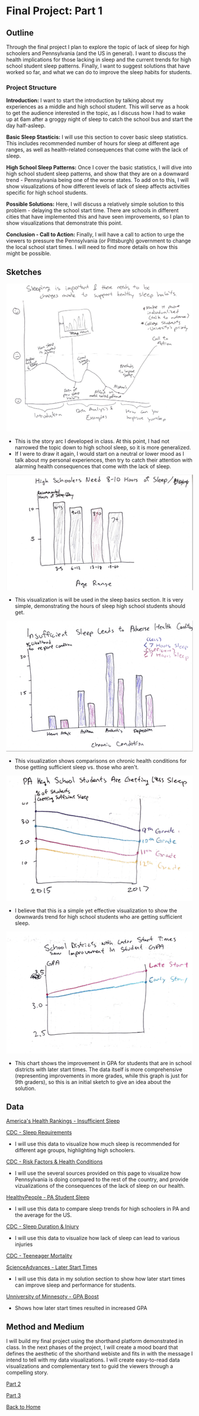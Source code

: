 # Final Project: Part 1

## Outline
Through the final project I plan to explore the topic of lack of sleep for high schoolers and Pennsylvania (and the US in general).
I want to discuss the health implications for those lacking in sleep and the current trends for high school student sleep patterns. 
Finally, I want to suggest solutions that have worked so far, and what we can do to improve the sleep habits for students.

### Project Structure
<strong>Introduction:</strong>
I want to start the introduction by talking about my experiences as a middle and high school student.
This will serve as a hook to get the audience interested in the topic, as I discuss how I had to wake up at 6am after a groggy night of sleep to catch the school bus and start the day half-asleep.

<strong>Basic Sleep Stasticis:</strong>
I will use this section to cover basic sleep statistics. This includes recommended number of hours for sleep at different age ranges, as well as health-related consequences that come with the lack of sleep.

<strong>High School Sleep Patterns:</strong>
Once I cover the basic statistics, I will dive into high school student sleep patterns, and show that they are on a downward trend - Pennsylvania being one of the worse states. To add on to this, I will show visualizations of how different levels of lack of sleep affects activities specific for high school students.

<strong>Possible Solutions:</strong>
Here, I will discuss a relatively simple solution to this problem - delaying the school start time. There are schools in different cities that have implemented this and have seen improvements, so I plan to show visualizations that demonstrate this point.

<strong>Conclusion - Call to Action:</strong>
Finally, I will have a call to action to urge the viewers to pressure the Pennsylvania (or Pittsburgh) government to change the local school start times. I will need to find more details on how this might be possible.

## Sketches
![Story Arc](story_arc.png)
- This is the story arc I developed in class. At this point, I had not narrowed the topic down to high school sleep, so it is more generalized.
- If I were to draw it again, I would start on a neutral or lower mood as I talk about my personal experiences, then try to catch their attention with alarming health consequences that come with the lack of sleep.

![Sleep Recommendations](sleep_recs.png)
- This visualization is will be used in the sleep basics section. It is very simple, demonstrating the hours of sleep high school students should get.

![Health Conditions](health_conditions.png)
- This visualization shows comparisons on chronic health conditions for those getting sufficient sleep vs. those who aren't.

![PA HS Students](pa_hs_sleep.png)
- I believe that this is a simple yet effective visualization to show the downwards trend for high school students who are getting sufficient sleep.

![GPA Improvement](gpa.png)
- This chart shows the improvement in GPA for students that are in school districts with later start times. The data itself is more comprehensive (representing improvements in more grades, while this graph is just for 9th graders), so this is an initial sketch to give an idea about the solution.


## Data
[America's Health Rankings - Insufficient Sleep](https://www.americashealthrankings.org/explore/annual/measure/sleep/state/PA)

[CDC - Sleep Requirements](https://www.cdc.gov/sleep/about_sleep/how_much_sleep.html)
- I will use this data to visualize how much sleep is recommended for different age groups, highlighting high schoolers.


[CDC - Risk Factors & Health Conditions](https://www.cdc.gov/sleep/data_statistics.html)
- I will use the several sources provided on this page to visualize how Pennsylvania is doing compared to the rest of the country, and provide vizualizations of the consequences of the lack of sleep on our health.


[HealthyPeople - PA Student Sleep](https://www.healthypeople.gov/2020/data/Chart/5260?category=1&by=Total&fips=-1)
- I will use this data to compare sleep trends for high schoolers in PA and the average for the US.


[CDC - Sleep Duration & Injury](https://www.cdc.gov/mmwr/volumes/65/wr/mm6513a1.htm#T1_down)
- I will use this data to visualize how lack of sleep can lead to various injuries


[CDC - Teeneager Mortality](https://www.cdc.gov/nchs/products/databriefs/db37.htm)

[ScienceAdvances - Later Start Times](https://www.science.org/doi/10.1126/sciadv.aau6200)
- I will use this data in my solution section to show how later start times can improve sleep and performance for students.


[Unniversity of Minnesoty - GPA Boost](https://conservancy.umn.edu/handle/11299/219373)
- Shows how later start times resulted in increased GPA



## Method and Medium
I will build my final project using the shorthand platform demonstrated in class.
In the next phases of the project, I will create a mood board that defines the aesthetic of the shorthand webiste and fits in with the message I intend to tell with my data visualizations.
I will create easy-to-read data visualizations and complementary text to guid the viewers through a compelling story.

[Part 2](/final_part2.md)

[Part 3](/final_part3.md)

[Back to Home](/README.md)